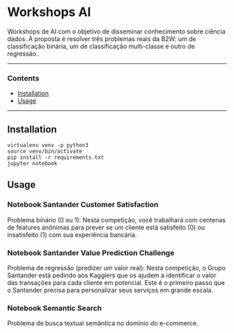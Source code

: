 # Workshops AI

Workshops de AI com o objetivo de disseminar conhecimento sobre ciência dados. A proposta é resolver três problemas reais da B2W: um de classificação binária, um de classificação multi-classe e outro de regressão.

---

### Contents

* [Installation](#installation)
* [Usage](#usage)

---

## Installation
```
virtualenv venv -p python3
source venv/bin/activate
pip install -r requirements.txt
jupyter notebook
```

## Usage

### Notebook Santander Customer Satisfaction

Problema binário (0 ou 1): Nesta competição, você trabalhará com centenas de features anônimas para prever se um cliente está satisfeito (0) ou insatisfeito (1) com sua experiência bancária.

### Notebook Santander Value Prediction Challenge

Problema de regressão (predizer um valor real): Nesta competição, o Grupo Santander está pedindo aos Kagglers que os ajudem a identificar o valor das transações para cada cliente em potencial. Este é o primeiro passo que o Santander precisa para personalizar seus serviços em grande escala.

### Notebook Semantic Search

Problema de busca textual semântica no domínio do e-commerce.